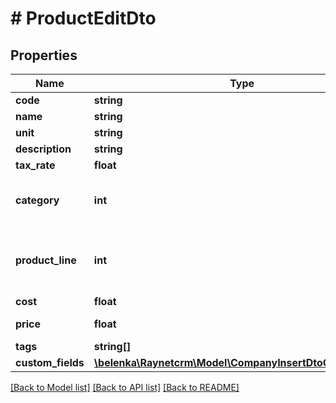 # # ProductEditDto

## Properties

Name | Type | Description | Notes
------------ | ------------- | ------------- | -------------
**code** | **string** | [Kód] | [optional]
**name** | **string** | [Název] | [optional]
**unit** | **string** | [Jednotka] | [optional]
**description** | **string** | [Popis] | [optional]
**tax_rate** | **float** | [Sazba DPH] | [optional]
**category** | **int** | [Kategorie] ID záznamu z číselníku ProductCategory | [optional]
**product_line** | **int** | [Produktová řada] ID záznamu z číselníku ProductLine | [optional]
**cost** | **float** | [Náklad] | [optional]
**price** | **float** | [Standardní cena] | [optional]
**tags** | **string[]** |  | [optional]
**custom_fields** | [**\belenka\Raynetcrm\Model\CompanyInsertDtoCustomFields**](CompanyInsertDtoCustomFields.md) |  | [optional]

[[Back to Model list]](../../README.md#models) [[Back to API list]](../../README.md#endpoints) [[Back to README]](../../README.md)
